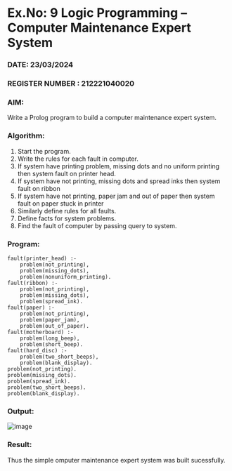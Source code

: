 # Ex.No: 9  Logic Programming –  Computer Maintenance Expert System
### DATE:  23/03/2024                                                                          
### REGISTER NUMBER : 212221040020
### AIM: 
Write a Prolog program to build a computer maintenance expert system.
###  Algorithm:
1. Start the program.
2. Write the rules for each fault in computer.
3. If system have printing problem, missing dots and no uniform printing then system fault on printer head.
4. If system have not printing, missing dots and spread inks then system fault on ribbon
5. If system have not printing, paper jam and out of paper then system fault on paper stuck in printer
6. Similarly define rules for all faults.
7. Define facts for system problems.
8. Find the fault of computer by passing query to system.
     
### Program:

```
fault(printer_head) :-
	problem(not_printing),
	problem(missing_dots),
	problem(nonuniform_printing).
fault(ribbon) :-
	problem(not_printing),
	problem(missing_dots),
	problem(spread_ink).
fault(paper) :-
	problem(not_printing),
	problem(paper_jam),
	problem(out_of_paper).
fault(motherboard) :-
	problem(long_beep),
	problem(short_beep).
fault(hard_disc) :-
	problem(two_short_beeps),
	problem(blank_display).
problem(not_printing).
problem(missing_dots).
problem(spread_ink).
problem(two_short_beeps).
problem(blank_display).
```









### Output:
![image](https://github.com/AshikaJubi/AI_Lab_2023-24/assets/129098066/a77628f8-9d95-41c3-88a7-08ddc842c97c)




### Result:
Thus the simple omputer maintenance expert system was built sucessfully.
